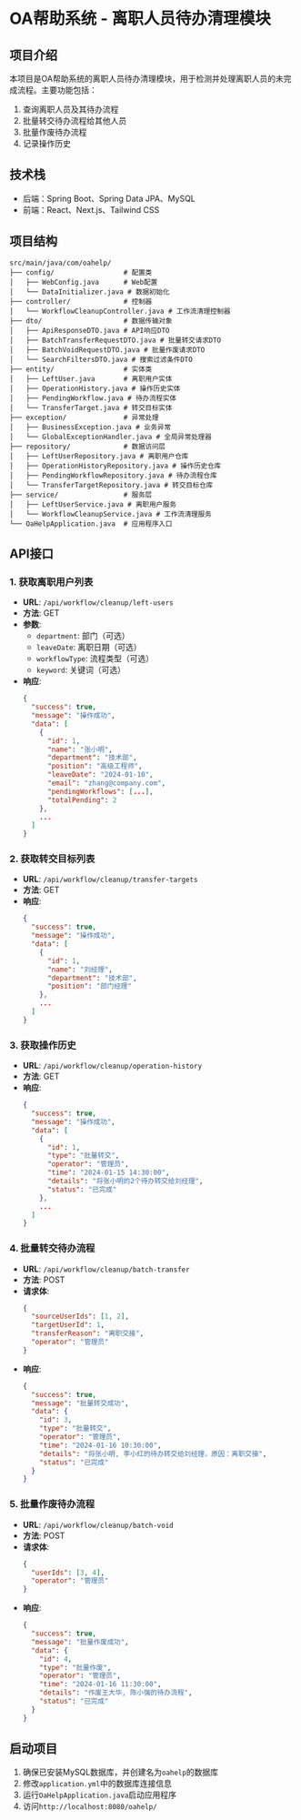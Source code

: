 # OA帮助系统 - 离职人员待办清理模块

## 项目介绍

本项目是OA帮助系统的离职人员待办清理模块，用于检测并处理离职人员的未完成流程。主要功能包括：

1. 查询离职人员及其待办流程
2. 批量转交待办流程给其他人员
3. 批量作废待办流程
4. 记录操作历史

## 技术栈

- 后端：Spring Boot、Spring Data JPA、MySQL
- 前端：React、Next.js、Tailwind CSS

## 项目结构

```
src/main/java/com/oahelp/
├── config/                 # 配置类
│   ├── WebConfig.java      # Web配置
│   └── DataInitializer.java # 数据初始化
├── controller/             # 控制器
│   └── WorkflowCleanupController.java # 工作流清理控制器
├── dto/                    # 数据传输对象
│   ├── ApiResponseDTO.java # API响应DTO
│   ├── BatchTransferRequestDTO.java # 批量转交请求DTO
│   ├── BatchVoidRequestDTO.java # 批量作废请求DTO
│   └── SearchFiltersDTO.java # 搜索过滤条件DTO
├── entity/                 # 实体类
│   ├── LeftUser.java       # 离职用户实体
│   ├── OperationHistory.java # 操作历史实体
│   ├── PendingWorkflow.java # 待办流程实体
│   └── TransferTarget.java # 转交目标实体
├── exception/              # 异常处理
│   ├── BusinessException.java # 业务异常
│   └── GlobalExceptionHandler.java # 全局异常处理器
├── repository/             # 数据访问层
│   ├── LeftUserRepository.java # 离职用户仓库
│   ├── OperationHistoryRepository.java # 操作历史仓库
│   ├── PendingWorkflowRepository.java # 待办流程仓库
│   └── TransferTargetRepository.java # 转交目标仓库
├── service/                # 服务层
│   ├── LeftUserService.java # 离职用户服务
│   └── WorkflowCleanupService.java # 工作流清理服务
└── OaHelpApplication.java  # 应用程序入口
```

## API接口

### 1. 获取离职用户列表

- **URL**: `/api/workflow/cleanup/left-users`
- **方法**: GET
- **参数**:
  - `department`: 部门（可选）
  - `leaveDate`: 离职日期（可选）
  - `workflowType`: 流程类型（可选）
  - `keyword`: 关键词（可选）
- **响应**:
  ```json
  {
    "success": true,
    "message": "操作成功",
    "data": [
      {
        "id": 1,
        "name": "张小明",
        "department": "技术部",
        "position": "高级工程师",
        "leaveDate": "2024-01-10",
        "email": "zhang@company.com",
        "pendingWorkflows": [...],
        "totalPending": 2
      },
      ...
    ]
  }
  ```

### 2. 获取转交目标列表

- **URL**: `/api/workflow/cleanup/transfer-targets`
- **方法**: GET
- **响应**:
  ```json
  {
    "success": true,
    "message": "操作成功",
    "data": [
      {
        "id": 1,
        "name": "刘经理",
        "department": "技术部",
        "position": "部门经理"
      },
      ...
    ]
  }
  ```

### 3. 获取操作历史

- **URL**: `/api/workflow/cleanup/operation-history`
- **方法**: GET
- **响应**:
  ```json
  {
    "success": true,
    "message": "操作成功",
    "data": [
      {
        "id": 1,
        "type": "批量转交",
        "operator": "管理员",
        "time": "2024-01-15 14:30:00",
        "details": "将张小明的2个待办转交给刘经理",
        "status": "已完成"
      },
      ...
    ]
  }
  ```

### 4. 批量转交待办流程

- **URL**: `/api/workflow/cleanup/batch-transfer`
- **方法**: POST
- **请求体**:
  ```json
  {
    "sourceUserIds": [1, 2],
    "targetUserId": 1,
    "transferReason": "离职交接",
    "operator": "管理员"
  }
  ```
- **响应**:
  ```json
  {
    "success": true,
    "message": "批量转交成功",
    "data": {
      "id": 3,
      "type": "批量转交",
      "operator": "管理员",
      "time": "2024-01-16 10:30:00",
      "details": "将张小明, 李小红的待办转交给刘经理，原因：离职交接",
      "status": "已完成"
    }
  }
  ```

### 5. 批量作废待办流程

- **URL**: `/api/workflow/cleanup/batch-void`
- **方法**: POST
- **请求体**:
  ```json
  {
    "userIds": [3, 4],
    "operator": "管理员"
  }
  ```
- **响应**:
  ```json
  {
    "success": true,
    "message": "批量作废成功",
    "data": {
      "id": 4,
      "type": "批量作废",
      "operator": "管理员",
      "time": "2024-01-16 11:30:00",
      "details": "作废王大华, 陈小强的待办流程",
      "status": "已完成"
    }
  }
  ```

## 启动项目

1. 确保已安装MySQL数据库，并创建名为`oahelp`的数据库
2. 修改`application.yml`中的数据库连接信息
3. 运行`OaHelpApplication.java`启动应用程序
4. 访问`http://localhost:8080/oahelp/`